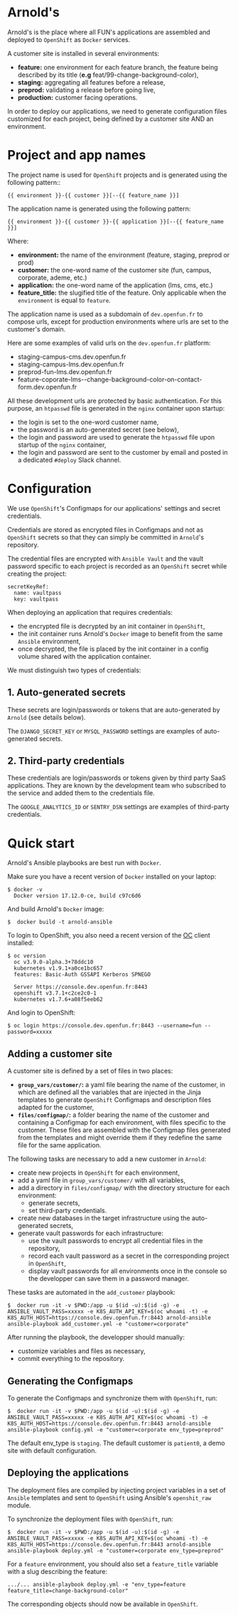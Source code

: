 # Arnold's

Arnold's is the place where all FUN's applications are assembled and deployed to `OpenShift` as `Docker` services.

A customer site is installed in several environments:
  * **feature:** one environment for each feature branch, the feature being described by its title (**e.g** feat/99-change-background-color),
  * **staging:** aggregating all features before a release,
  * **preprod:** validating a release before going live,
  * **production:** customer facing operations.

In order to deploy our applications, we need to generate configuration files customized for each project, being defined by a customer site AND an environment.


# Project and app names

The project name is used for `OpenShift` projects and is generated using the following pattern::

    {{ environment }}-{{ customer }}[--{{ feature_name }}]

The application name is generated using the following pattern:

    {{ environment }}-{{ customer }}-{{ application }}[--{{ feature_name }}]

Where:

- **environment:** the name of the environment (feature, staging, preprod or prod)
- **customer:** the one-word name of the customer site (fun, campus, corporate, ademe, etc.)
- **application:** the one-word name of the application (lms, cms, etc.)
- **feature_title:** the slugified title of the feature. Only applicable when the `environment` is equal to `feature`.

The application name is used as a subdomain of `dev.openfun.fr` to compose urls, except for production environments where urls are set to the customer's domain.

Here are some examples of valid urls on the `dev.openfun.fr` platform:

- staging-campus-cms.dev.openfun.fr
- staging-campus-lms.dev.openfun.fr
- preprod-fun-lms.dev.openfun.fr
- feature-coporate-lms--change-background-color-on-contact-form.dev.openfun.fr

All these development urls are protected by basic authentication. For this purpose, an `htpasswd` file is generated in the `nginx` container upon startup:

- the login is set to the one-word customer name,
- the password is an auto-generated secret (see below),
- the login and password are used to generate the `htpasswd` file upon startup of the `nginx` container,
- the login and password are sent to the customer by email and posted in a dedicated `#deploy` Slack channel.


# Configuration

We use `OpenShift`'s Configmaps for our applications' settings and secret credentials.

Credentials are stored as encrypted files in Configmaps and not as `OpenShift` secrets so that they
can simply be committed in `Arnold`'s repository. 

The credential files are encrypted with `Ansible Vault` and the vault password specific to each
project is recorded as an `OpenShift` secret while creating the project:

    secretKeyRef:
      name: vaultpass
      key: vaultpass

When deploying an application that requires credentials:

- the encrypted file is decrypted by an init container in `OpenShift`,
- the init container runs Arnold's `Docker` image to benefit from the same `Ansible` environment,
- once decrypted, the file is placed by the init container in a config volume shared with the
  application container.

We must distinguish two types of credentials:

## 1. Auto-generated secrets

These secrets are login/passwords or tokens that are auto-generated by `Arnold` (see details below).

The `DJANGO_SECRET_KEY` or `MYSQL_PASSWORD` settings are examples of auto-generated secrets.

## 2. Third-party credentials

These credentials are login/passwords or tokens given by third party SaaS applications. They are
known by the development team who subscribed to the service and added them to the credentials file.

The `GOOGLE_ANALYTICS_ID` or `SENTRY_DSN` settings are examples of third-party credentials.


# Quick start

Arnold's Ansible playbooks are best run with `Docker`.

Make sure you have a recent version of `Docker` installed on your laptop:

    $ docker -v
      Docker version 17.12.0-ce, build c97c6d6

And build Arnold's `Docker` image:

    $  docker build -t arnold-ansible

To login to OpenShift, you also need a recent version of the [OC](https://docs.openshift.com/enterprise/3.0/cli_reference/get_started_cli.html) client installed:

    $ oc version
      oc v3.9.0-alpha.3+78ddc10
      kubernetes v1.9.1+a0ce1bc657
      features: Basic-Auth GSSAPI Kerberos SPNEGO

      Server https://console.dev.openfun.fr:8443
      openshift v3.7.1+c2ce2c0-1
      kubernetes v1.7.6+a08f5eeb62

And login to OpenShift:

    $ oc login https://console.dev.openfun.fr:8443 --username=fun --password=xxxxx

## Adding a customer site

A customer site is defined by a set of files in two places:

- **`group_vars/customer/`:** a yaml file bearing the name of the customer, in which are defined all
  the variables that are injected in the Jinja templates to generate `OpenShift` Configmaps and
  description files adapted for the customer,
- **`files/configmap/`:** a folder bearing the name of the customer and containing a Configmap for
  each environment, with files specific to the customer. These files are assembled with the
  Configmap files generated from the templates and might override them if they redefine the same
  file for the same application.

The following tasks are necessary to add a new customer in `Arnold`:

- create new projects in `OpenShift` for each environment,
- add a yaml file in `group_vars/customer/` with all variables,
- add a directory in `files/configmap/` with the directory structure for each environment:
    * generate secrets,
    * set third-party credentials.
- create new databases in the target infrastructure using the auto-generated secrets,
- generate vault passwords for each infrastructure:
    * use the vault passwords to encrypt all credential files in the repository,
    * record each vault password as a secret in the corresponding project in `OpenShift`,
    * display vault passwords for all environments once in the console so the developper can save them in a password manager.

These tasks are automated in the `add_customer` playbook:

    $  docker run -it -v $PWD:/app -u $(id -u):$(id -g) -e ANSIBLE_VAULT_PASS=xxxxx -e K8S_AUTH_API_KEY=$(oc whoami -t) -e K8S_AUTH_HOST=https://console.dev.openfun.fr:8443 arnold-ansible ansible-playbook add_customer.yml -e "customer=corporate"

After running the playbook, the developper should manually:

- customize variables and files as necessary,
- commit everything to the repository.


## Generating the Configmaps

To generate the Configmaps and synchronize them with `OpenShift`, run:

    $  docker run -it -v $PWD:/app -u $(id -u):$(id -g) -e ANSIBLE_VAULT_PASS=xxxxx -e K8S_AUTH_API_KEY=$(oc whoami -t) -e K8S_AUTH_HOST=https://console.dev.openfun.fr:8443 arnold-ansible ansible-playbook config.yml -e "customer=corporate env_type=preprod"

The default env_type is `staging`.
The default customer is `patient0`, a demo site with default configuration.


## Deploying the applications

The deployment files are compiled by injecting project variables in a set of `Ansible` templates and sent to `OpenShift` using Ansible's `openshit_raw` module.

To synchronize the deployment files with `OpenShift`, run:

    $  docker run -it -v $PWD:/app -u $(id -u):$(id -g) -e ANSIBLE_VAULT_PASS=xxxxx -e K8S_AUTH_API_KEY=$(oc whoami -t) -e K8S_AUTH_HOST=https://console.dev.openfun.fr:8443 arnold-ansible ansible-playbook deploy.yml -e "customer=corporate env_type=preprod"

For a `feature` environment, you should also set a `feature_title` variable with a slug describing the feature:

    .../... ansible-playbook deploy.yml -e "env_type=feature feature_title=change-background-color"

The corresponding objects should now be available in `OpenShift`.
